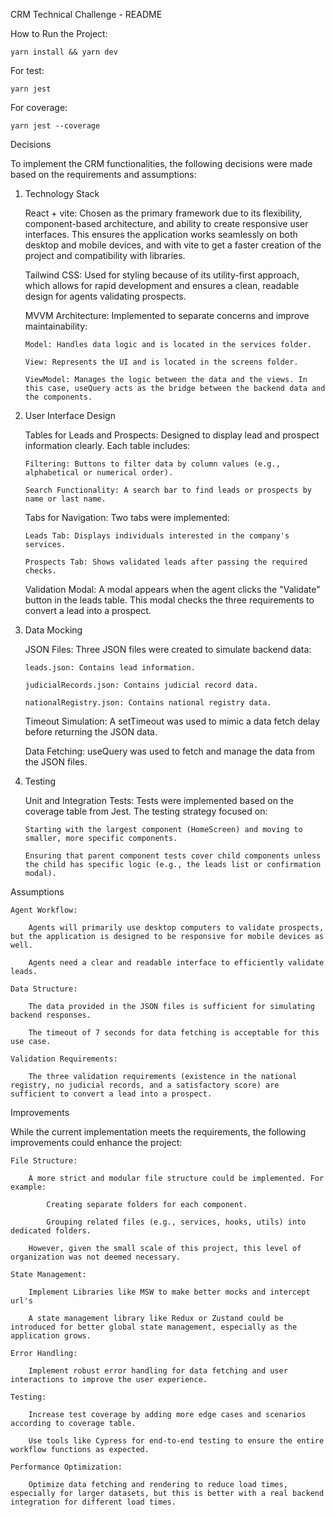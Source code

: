 CRM Technical Challenge - README

How to Run the Project:

    yarn install && yarn dev

For test:

    yarn jest

For coverage:

    yarn jest --coverage

Decisions

To implement the CRM functionalities, the following decisions were made based on the requirements and assumptions:

1.  Technology Stack

    React + vite: Chosen as the primary framework due to its flexibility, component-based architecture, and ability to create responsive user interfaces. This ensures the application works seamlessly on both desktop and mobile devices, and with vite to get a faster creation of the project and compatibility with libraries.

    Tailwind CSS: Used for styling because of its utility-first approach, which allows for rapid development and ensures a clean, readable design for agents validating prospects.

    MVVM Architecture: Implemented to separate concerns and improve maintainability:

        Model: Handles data logic and is located in the services folder.

        View: Represents the UI and is located in the screens folder.

        ViewModel: Manages the logic between the data and the views. In this case, useQuery acts as the bridge between the backend data and the components.

2.  User Interface Design

    Tables for Leads and Prospects: Designed to display lead and prospect information clearly. Each table includes:

        Filtering: Buttons to filter data by column values (e.g., alphabetical or numerical order).

        Search Functionality: A search bar to find leads or prospects by name or last name.

    Tabs for Navigation: Two tabs were implemented:

        Leads Tab: Displays individuals interested in the company's services.

        Prospects Tab: Shows validated leads after passing the required checks.

    Validation Modal: A modal appears when the agent clicks the "Validate" button in the leads table. This modal checks the three requirements to convert a lead into a prospect.

3.  Data Mocking

    JSON Files: Three JSON files were created to simulate backend data:

        leads.json: Contains lead information.

        judicialRecords.json: Contains judicial record data.

        nationalRegistry.json: Contains national registry data.

    Timeout Simulation: A setTimeout was used to mimic a data fetch delay before returning the JSON data.

    Data Fetching: useQuery was used to fetch and manage the data from the JSON files.

4.  Testing

    Unit and Integration Tests: Tests were implemented based on the coverage table from Jest. The testing strategy focused on:

        Starting with the largest component (HomeScreen) and moving to smaller, more specific components.

        Ensuring that parent component tests cover child components unless the child has specific logic (e.g., the leads list or confirmation modal).

Assumptions

    Agent Workflow:

        Agents will primarily use desktop computers to validate prospects, but the application is designed to be responsive for mobile devices as well.

        Agents need a clear and readable interface to efficiently validate leads.

    Data Structure:

        The data provided in the JSON files is sufficient for simulating backend responses.

        The timeout of 7 seconds for data fetching is acceptable for this use case.

    Validation Requirements:

        The three validation requirements (existence in the national registry, no judicial records, and a satisfactory score) are sufficient to convert a lead into a prospect.

Improvements

While the current implementation meets the requirements, the following improvements could enhance the project:

    File Structure:

        A more strict and modular file structure could be implemented. For example:

            Creating separate folders for each component.

            Grouping related files (e.g., services, hooks, utils) into dedicated folders.

        However, given the small scale of this project, this level of organization was not deemed necessary.

    State Management:

        Implement Libraries like MSW to make better mocks and intercept url's

        A state management library like Redux or Zustand could be introduced for better global state management, especially as the application grows.

    Error Handling:

        Implement robust error handling for data fetching and user interactions to improve the user experience.

    Testing:

        Increase test coverage by adding more edge cases and scenarios according to coverage table.

        Use tools like Cypress for end-to-end testing to ensure the entire workflow functions as expected.

    Performance Optimization:

        Optimize data fetching and rendering to reduce load times, especially for larger datasets, but this is better with a real backend integration for different load times.
